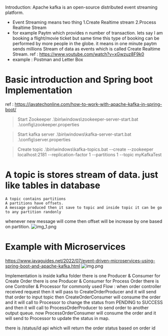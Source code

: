 Introduction:
    Apache kafka is an open-source distributed event streaming platform.
- Event Streaming means two thing 1.Create Realtime stream 2.Process Realtime Stream
- for example Paytm which provides n number of transaction. lets say I am booking a flight/movie ticket
but same time this type of booking can be performed by more people in the globe. it means 
in one minute paytm sends millions Stream of data as events which is called Create Realtime Stream.
ref : https://www.youtube.com/watch?v=xGwzuz8F9k0
- example : Postman and Letter Box

# Basic introduction and Spring boot Implementation
ref : https://javatechonline.com/how-to-work-with-apache-kafka-in-spring-boot/
> Start Zookeeper
.\bin\windows\zookeeper-server-start.bat .\config\zookeeper.properties

> Start kafka server
.\bin\windows\kafka-server-start.bat .\config\server.properties

> Create topic
.\bin\windows\kafka-topics.bat --create --zookeeper localhost:2181 --replication-factor 1 --partitions 1 --topic myKafkaTest

# A topic is stores stream of data. just like tables in database
    A topic contains partitions 
    A partitions have offsets.
    A message produced then it save to topic and inside topic it can be go to any partition randonly
whenever new message will come then offset will be increase by one based on partition.
![img_1.png](../MYPOC/my-application-latest/img_1.png)

# Example with Microservices
https://www.javaguides.net/2022/07/event-driven-microservices-using-spring-boot-and-apache-kafka.html
![img.png](../MYPOC/my-application-latest/img.png)

Implementation is inside kafka folder
    there is one Producer & Consumer for Create Order
    there is one Producer & Consumer for Process Order
    there is one Controller & Processor for commonly used
Flow : when order controller received request then it will pass to CreateOrderProducer and 
it will send that order to input topic then CreateOrderConsumer will consume the order and 
it will call to Processor to change the status from PENDING to SUCCESS and then it will call
to ProcessOrderProducer to send order to another output queue. now ProcessOrderConsumer
will consume the order and it will send to Processor to update the status in map.

there is /status/id api which will return the order status based on order id

#
